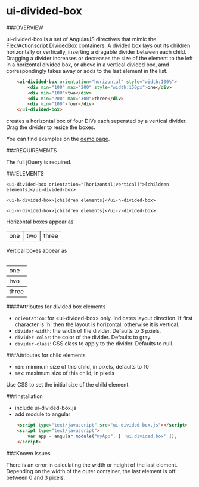 # ui-divided-box


###OVERVIEW

ui-divided-box is a set of AngularJS directives that mimic the [Flex/Actionscript DividedBox](http://help.adobe.com/en_US/flex/using/WS2db454920e96a9e51e63e3d11c0bf69084-7e54.html) containers.  A divided box lays out its children horizontally or vertically, inserting a dragable divider between each child.  Dragging a divider increases or decreases the size of the element to the left in a horizontal divided box, or above in a vertical divided box, amd correspondingly takes away or adds to the last element in the list. 

```html
	<ui-divided-box orientation="horizontal" style="width:100%">
		<div min="100" max="200" style="width:150px">one</div>
		<div min="100">two</div>
		<div min="200" max="300">three</div>
		<div min="100">four</div>
	</ui-divided-box>
```
	
creates a horizontal box of four DIVs each seperated by a vertical divider.  Drag the divider to resize the boxes.  

You can find examples on the [demo page](http://timfogarty1549.github.io/ui-divided-box/).

###REQUIREMENTS

The full jQuery is required.

###ELEMENTS

	<ui-divided-box orientation="[horizontal|vertical]">[children elements]</ui-divided-box>
	
	<ui-h-divided-box>[children elements]</ui-h-divided-box>

	<ui-v-divided-box>[children elements]</ui-v-divided-box>
	
Horizontal boxes appear as


<table><tr><td style="border-right:2px solid gray">one</td><td style="border-right:2px solid gray">two</td><td>three</td></tr><table>

Vertical boxes appear as 

<table><tr><td style="border-bottom:2px solid gray">one</td></tr><tr><td style="border-bottom:2px solid gray">two</td></tr><tr><td style="border-bottom:2px solid gray">three</td></tr></table>

####Attributes for divided box elements

 + `orientation`: for &lt;ui-divided-box> only.  Indicates layout direction.  If first character is 'h' then the layout is horizontal, otherwise it is vertical.
 + `divider-width`: the width of the divider. Defaults to 3 pxiels.
 + `divider-color`: the color of the divider. Defaults to gray.
 + `divider-class`: CSS class to apply to the divider.  Defaults to null.

###Attributes for child elements

 + `min`: minimum size of this child, in pixels, defaults to 10
 + `max`: maximum size of this child, in pixels
 
 Use CSS to set the initial size of the child element.
 
###Installation

 + include ui-divided-box.js
 + add module to angular

```html
	<script type="text/javascript" src="ui-divided-box.js"></script>
	<script type="text/javascript">
		var app = angular.module("myApp", [ 'ui.divided.box' ]);
	</script>
```

###Known Issues

There is an error in calculating the width or height of the last element.  Depending on the width of the outer container, the last element is off between 0 and 3 pixels.
